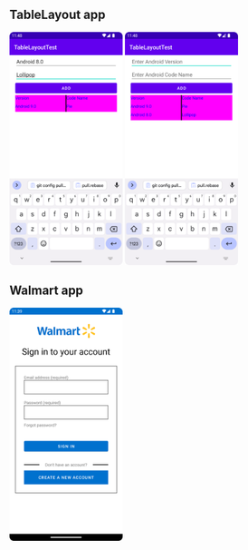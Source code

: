 ## TableLayout app

<img src="https://github.com/rust42/Mobile-Programming-Assignments/raw/main/Assignment%203/TableLayout/Screenshot_20221030_234804.png" width="200">




<img src="https://github.com/rust42/Mobile-Programming-Assignments/raw/main/Assignment%203/TableLayout/Screenshot_20221030_234823.png" width="200">


## Walmart app

<img src="https://github.com/rust42/Mobile-Programming-Assignments/raw/main/Assignment%203/Walmart%20Store/screenshot1.png" width="200">

